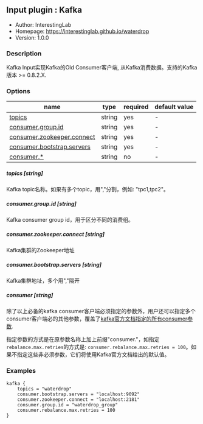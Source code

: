 ## Input plugin : Kafka

* Author: InterestingLab
* Homepage: https://interestinglab.github.io/waterdrop
* Version: 1.0.0

### Description

Kafka Input实现Kafka的Old Consumer客户端, 从Kafka消费数据。支持的Kafka版本 >= 0.8.2.X. 


### Options

| name | type | required | default value |
| --- | --- | --- | --- |
| [topics](#topics-string) | string | yes | - |
| [consumer.group.id](#consumergroupid-string) | string | yes | - |
| [consumer.zookeeper.connect](#consumerzookeeperconnect-string) | string | yes | - |
| [consumer.bootstrap.servers](#consumerbootstrapservers-string) | string | yes | - |
| [consumer.*](#consumer-string) | string | no | - |

##### topics [string]

Kafka topic名称。如果有多个topic，用","分割，例如: "tpc1,tpc2"。

##### consumer.group.id [string]

Kafka consumer group id，用于区分不同的消费组。

##### consumer.zookeeper.connect [string]

Kafka集群的Zookeeper地址

##### consumer.bootstrap.servers [string]

Kafka集群地址，多个用","隔开

##### consumer [string]

除了以上必备的kafka consumer客户端必须指定的参数外，用户还可以指定多个consumer客户端必的其他参数，覆盖了[kafka官方文档指定的所有consumer参数](http://kafka.apache.org/documentation.html#oldconsumerconfigs).

指定参数的方式是在原参数名称上加上前缀"consumer."，如指定`rebalance.max.retries`的方式是: `consumer.rebalance.max.retries = 100`。如果不指定这些非必须参数，它们将使用Kafka官方文档给出的默认值。

### Examples

```
kafka {
    topics = "waterdrop"
    consumer.bootstrap.servers = "localhost:9092"
    consumer.zookeeper.connect = "localhost:2181"
    consumer.group.id = "waterdrop_group"
    consumer.rebalance.max.retries = 100
}
```